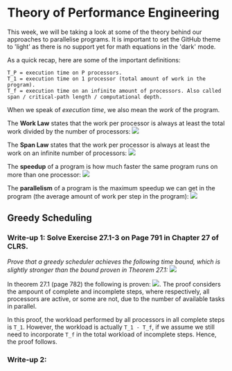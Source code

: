 # Theory of Performance Engineering
This week, we will be taking a look at some of the theory behind our approaches to parallelise programs. It is important to set the GitHub theme to 'light' as there is no support yet for math equations in the 'dark' mode.

As a quick recap, here are some of the important definitions:

    T_P = execution time on P processors.
    T_1 = execution time on 1 processor (total amount of work in the program).
    T_f = execution time on an infinite amount of processors. Also called span / critical-path length / computational depth.

When we speak of *execution time*, we also mean the *work* of the program.

The **Work Law** states that the work per processor is always at least the total work divided by the number of processors:
<img src="https://render.githubusercontent.com/render/math?math=T_p \geq \frac{T_1}{P}">

The **Span Law** states that the work per processor is always at least the work on an infinite number of processors:
<img src="https://render.githubusercontent.com/render/math?math=T_p \geq T_{\infty}">

The **speedup** of a program is how much faster the same program runs on more than one processor:
<img src="https://render.githubusercontent.com/render/math?math=\frac{T_1}{T_P}">

The **parallelism** of a program is the maximum speedup we can get in the program (the average amount of work per step in the program):
<img src="https://render.githubusercontent.com/render/math?math=\frac{T_1}{T_{\infty}}">


## Greedy Scheduling

### Write-up 1: Solve Exercise 27.1-3 on Page 791 in Chapter 27 of CLRS.
*Prove that a greedy scheduler achieves the following time bound, which is slightly stronger than the bound proven in Theorem 27.1:*
<img src="https://render.githubusercontent.com/render/math?math=T_p \leq \frac{T_1 - T_{\infty}}{P} %2B T_{\infty}">

In theorem 27.1 (page 782) the following is proven: <img src="https://render.githubusercontent.com/render/math?math=T_{P} \leq \frac{T_{1}}{P} %2B T_{\infty}">. The proof considers the ampount of complete and incomplete steps, where respectively, all processors are active, or some are not, due to the number of available tasks in parallel.

In this proof, the workload performed by all processors in all complete steps is `T_1`. However, the workload is actually `T_1 - T_f`, if we assume we still need to incorporate `T_f` in the total workload of incomplete steps. Hence, the proof follows.


### Write-up 2: 



